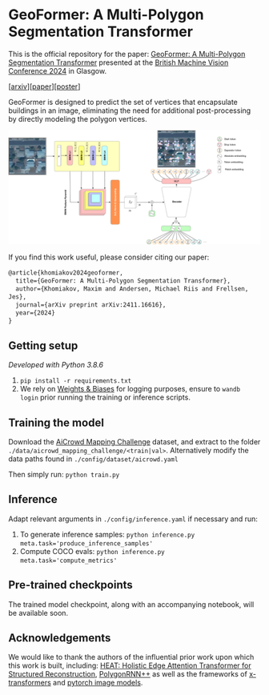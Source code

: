 # GeoFormer:  A Multi-Polygon Segmentation Transformer

This is the official repository for the paper: [GeoFormer: A Multi-Polygon Segmentation Transformer](https://arxiv.org/abs/2411.16616) presented at the [British Machine Vision Conference 2024](https://bmvc2024.org/) in Glasgow.  

[[arxiv](https://arxiv.org/abs/2411.16616)][[paper](https://bmva-archive.org.uk/bmvc/2024/papers/Paper_217/paper.pdf)][[poster](https://bmva-archive.org.uk/bmvc/2024/papers/Paper_217/poster.pdf)]  

GeoFormer is designed to predict the set of vertices that encapsulate buildings in an image, eliminating the need for additional post-processing by directly modeling the polygon vertices.


![GeoFormer illustration](./assets/geoformer_illustration.png)


If you find this work useful, please consider citing our paper:
```
@article{khomiakov2024geoformer,
  title={GeoFormer: A Multi-Polygon Segmentation Transformer},
  author={Khomiakov, Maxim and Andersen, Michael Riis and Frellsen, Jes},
  journal={arXiv preprint arXiv:2411.16616},
  year={2024}
}
```

## Getting setup

*Developed with Python 3.8.6*

1. `pip install -r requirements.txt`
2. We rely on [Weights &amp; Biases](https://wandb.ai/) for logging purposes, ensure to `wandb login` prior running the training or inference scripts.

## Training the model

Download the [AiCrowd Mapping Challenge](https://www.aicrowd.com/challenges/mapping-challenge) dataset, and extract to the folder `./data/aicrowd_mapping_challenge/<train|val>`. Alternatively modify the data paths found in `./config/dataset/aicrowd.yaml`

Then simply run:
`python train.py`

## Inference

Adapt relevant arguments in `./config/inference.yaml` if necessary and run:

1. To generate inference samples: `python inference.py meta.task='produce_inference_samples'`
2. Compute COCO evals: `python inference.py meta.task='compute_metrics'`

## Pre-trained checkpoints
The trained model checkpoint, along with an accompanying notebook, will be available soon.

## Acknowledgements
We would like to thank the authors of the influential prior work upon which this work is built, including: [HEAT: Holistic Edge Attention Transformer for Structured Reconstruction](https://github.com/woodfrog/heat), [PolygonRNN++](https://github.com/fidler-lab/polyrnn-pp) as well as the frameworks of [x-transformers](https://github.com/lucidrains/x-transformers) and [pytorch image models](https://github.com/huggingface/pytorch-image-models).
